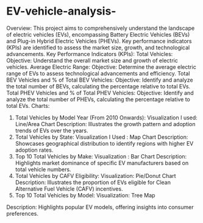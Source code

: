 # EV-vehicle-analysis-
Overview:
This project aims to comprehensively understand the landscape of electric vehicles (EVs), encompassing Battery Electric Vehicles (BEVs) and Plug-in Hybrid Electric Vehicles (PHEVs). Key performance indicators (KPIs) are identified to assess the market size, growth, and technological advancements.
Key Performance Indicators (KPIs):
Total Vehicles:
Objective: Understand the overall market size and growth of electric vehicles.
Average Electric Range:
Objective: Determine the average electric range of EVs to assess technological advancements and efficiency.
Total BEV Vehicles and % of Total BEV Vehicles:
Objective: Identify and analyze the total number of BEVs, calculating the percentage relative to total EVs.
Total PHEV Vehicles and % of Total PHEV Vehicles:
Objective: Identify and analyze the total number of PHEVs, calculating the percentage relative to total EVs.
Charts:
1) Total Vehicles by Model Year (From 2010 Onwards):
Visualization I used: Line/Area Chart
Description: Illustrates the growth pattern and adoption trends of EVs over the years.
2) Total Vehicles by State:
Visualization I Used : Map Chart
Description: Showcases geographical distribution to identify regions with higher EV adoption rates.
3) Top 10 Total Vehicles by Make:
Visualization : Bar Chart
Description: Highlights market dominance of specific EV manufacturers based on total vehicle numbers.
4) Total Vehicles by CAFV Eligibility:
Visualization: Pie/Donut Chart
Description: Illustrates the proportion of EVs eligible for Clean Alternative Fuel Vehicle (CAFV) incentives.
5) Top 10 Total Vehicles by Model:
Visualization: Tree Map

Description: Highlights popular EV models, offering insights into consumer preferences.
